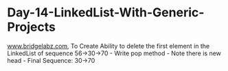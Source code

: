 # Day-14-LinkedList-With-Generic-Projects
www.bridgelabz.com, To Create Ability to delete the first element in the LinkedList of sequence 56->30->70 - Write pop method - Note there is new head - Final Sequence: 30->70
